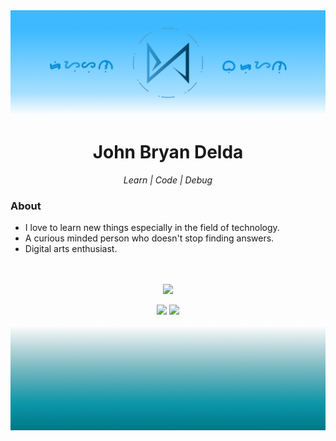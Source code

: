 <img src="https://github.com/jbryan11/jbryan11/blob/master/public/github_header.png?raw=true">
<h1 align="center">John Bryan Delda</h1>
<p align="center"><em>Learn | Code | Debug</em></p>

### About

* I love to learn new things especially in the field of technology. 
* A curious minded person who doesn't stop finding answers.
* Digital arts enthusiast.
<br/><br/><br/>

<p align="center">
<img src="https://github-readme-stats.vercel.app/api?username=jbryan11">
</p>

<p align="center">
<a href="https://www.twitter.com/B_R_Y_N99" alt="Twitter"><img  src="https://raw.githubusercontent.com/jayehernandez/jayehernandez/3f5402efef9a0ae89211a6e04609558e862ca616/readme/twitter-fill.svg""></a>
  <a href="mailto:mightypirates174@gmail.com" alt="Contact me"><img src="https://raw.githubusercontent.com/jayehernandez/jayehernandez/3f5402efef9a0ae89211a6e04609558e862ca616/readme/mail-fill.svg"></a>
</p>


<img src="https://github.com/jbryan11/jbryan11/blob/master/public/github-footer.png?raw=true">
